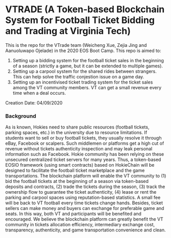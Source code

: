 # VTRADE (A Token-based Blockchain System for Football Ticket Bidding and Trading at Virginia Tech)
This is the repo for the VTrade team (Weicheng Xue, Zejia Jing and Aanuoluwapo Ojelade) in the 2020 EOS Boot Camp. This repo is aimed to:

1. Setting up a bidding system for the football ticket sales in the beginning of a season (strictly a game, but it can be extended to multiple games).
2. Setting up a carpool system for the shared rides between strangers. This can help solve the traffic conjestion issue on a game day.
3. Setting up an incentivised ticket trading system for the ticket sales among the VT community members. VT can get a small revenue every time when a deal occurs.

Creation Date: 04/09/2020

### Background
As is known, Hokies need to share public resources (football tickets, parking spaces, etc.) in the university due to resource limitations. If students want to sell or buy football tickets, they usually resolve it through eBay, Facebook or scalpers. Such middlemen or platforms get a high cut of revenue without tickets authenticity inspection and may leak personal information such as Facebook. Hokie community has been relying on these unsecured centralized ticket servers for many years. Thus, a token-based EOSIO framework (using smart contracts) based on HokieChain will be designed to facilitate the football ticket marketplace and the game transportations. The blockchain platform will enable the VT community to (1) bid the football tickets at the beginning of a season via token-based deposits and contracts,  (2) trade the tickets during the season, (3) track the ownership flow to guarantee the ticket authenticity, (4) lease or rent the parking and carpool spaces using reputation-based statistics. A small fee will be back to VT football every time tickets change hands. Besides, ticket sellers can make money and buyers can exchange for preferable game and seats. In this way, both VT and participants will be benefited and encouraged. We believe the blockchain platform can greatly benefit the VT community in tickets allocation efficiency, intermediary exchange cost, transparency, authenticity, and game transportation convenience and clean.
